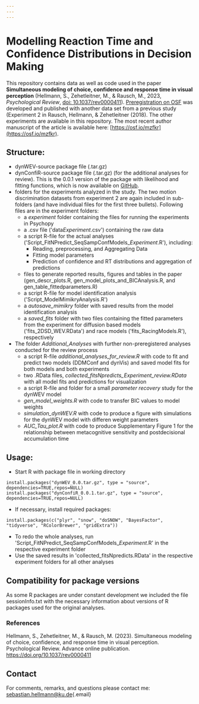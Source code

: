 ```yaml
---
---
---
```


# Modelling Reaction Time and Confidence Distributions in Decision Making

This repository contains data as well as code used in the paper **Simultaneous modeling of choice, confidence and response time in visual perception** (Hellmann, S., Zehetleitner, M., & Rausch, M., 2023, *Psychological Review*, [doi: 10.1037/rev0000411](https://doi.org/10.1037/rev0000411)). 
[Preregistration on OSF](https://osf.io/x548k/) was developed and published with another data set from a previous study (Experiment 2 in Rausch, Hellmann, & Zehetleitner (2018). The other experiments are available in this repository. The most recent author manuscript of the article is available here: [https://osf.io/mzfkr](https://osf.io/mzfkr). 

## Structure:

-   dynWEV-source package file (.tar.gz)
-   dynConfiR-source package file (.tar.gz) (for the additional analyses for review). This is the 0.0.1 version of the package with likelihood and fitting functions, which is now available on [GitHub](https://github.com/SeHellmann/dynConfiR). 
-   folders for the experiments analyzed in the study. The two motion discrimination datasets from experiment 2 are again included in sub-folders (and have individual files for the first three bullets). Following files are in the experiment folders:
    -   a *experiment* folder containing the files for running the experiments in Psychopy
    -   a .csv file ('data*Experiment*.csv') containing the raw data
    -   a script R-file for the actual analyses ('Script_FitNPredict_SeqSampConfModels\_*Experiment*.R'), including:
        -   Reading, preprocessing, and Aggregating Data
        -   Fitting model parameters
        -   Prediction of confidence and RT distributions and aggregation of predictions
    -   files to generate reported results, figures and tables in the paper (gen_descr_plots.R, gen_model_plots_and_BICAnalysis.R, and gen_table_fittedparameters.R)
    -   a script R-file for model identification analysis ('Script_ModelMimikryAnalysis.R')
    -   a *autosave_mimikry* folder with saved results from the model identification analysis
    -   a *saved_fits* folder with two files containing the fitted parameters from the experiment for diffusion based models ('fits_2DSD_WEV.RData') and race models ('fits_RacingModels.R'), respectively
- The folder *Additional_Analyses* with further non-preregistered analyses conducted for the review process
    -   a script R-file *additional_analyses_for_review.R* with code to fit and predict two models (DDMConf and dynVis) and saved model fits for both models and both experiments
    -   two .RData files, *collected_fitsNpredicts_*Experiment*_review.RData* with all model fits and predictions for visualization
    -   a script R-file and folder for a small *parameter recovery* study for the dynWEV model
    -   *gen_model_weights.R* with code to transfer BIC values to model weights
    -   *simulation_dynWEV.R* with code to produce a figure with simulations for the dynWEV model with differen weight parameters
    -   *AUC_Tau_plot.R* with code to produce Supplementary Figure 1 for the relationship between metacognitive sensitivity and postdecisional accumulation time



## Usage:

-   Start R with package file in working directory

<!-- -->

    install.packages("dynWEV_0.0.tar.gz", type = "source", dependencies=TRUE,repos=NULL)
    install.packages("dynConfiR_0.0.1.tar.gz", type = "source", dependencies=TRUE,repos=NULL)

-   If necessary, install required packages:

<!-- -->

    install.packages(c("plyr", "snow", "doSNOW", "BayesFactor", "tidyverse", "RColorBrewer", "gridExtra"))

-   To redo the whole analyses, run 'Script_FitNPredict_SeqSampConfModels\_*Experiment*.R' in the respective experiment folder
-   Use the saved results in 'collected_fitsNpredicts.RData' in the respective experiment folders for all other analyses

## Compatibility for package versions

As some R packages are under constant development we included the file sessionInfo.txt with the necessary information about versions of R packages used for the original analyses.

### References

Hellmann, S., Zehetleitner, M., & Rausch, M. (2023). Simultaneous modeling of choice, confidence, and response time in visual perception. Psychological Review. Advance online publication. <https://doi.org/10.1037/rev0000411>


## Contact

For comments, remarks, and questions please contact me: [sebastian.hellmann\@ku.de](mailto:sebastian.hellmann@ku.de){.email}
